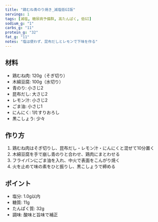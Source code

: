 ```yaml
---
title: "鶏むね青のり焼き_減塩低GI版"
servings: 1
tags: [減塩, 糖尿病予備群, 高たんぱく, 低GI]
sodium_g: "1"
carbs_g: "11"
protein_g: "32"
fat_g: "11"
notes: "塩は使わず、昆布だしとレモンで下味を作る"
---
```


## 材料
- 鶏むね肉: 120g（そぎ切り）
- 木綿豆腐: 100g（水切り）
- 青のり: 小さじ2
- 昆布だし: 大さじ2
- レモン汁: 小さじ2
- ごま油: 小さじ1
- にんにく: 1片すりおろし
- 黒こしょう: 少々

## 作り方
1. 鶏むね肉はそぎ切りし、昆布だし・レモン汁・にんにくと混ぜて10分置く
2. 木綿豆腐を手で崩し青のりと合わせ、鶏肉にまとわせる
3. フライパンにごま油を入れ、中火で表面をこんがり焼く
4. 火を止めて味の素をひと振りし、黒こしょうで締める

## ポイント
- 塩分: 1.0g以内
- 糖質: 11g
- たんぱく質: 32g
- 調味: 酸味と旨味で補正
